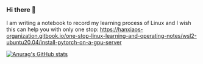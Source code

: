 ### Hi there 👋

I am writing a notebook to record my learning process of Linux and I wish this can help you with only one stop: https://hanxiaos-organization.gitbook.io/one-stop-linux-learning-and-operating-notes/wsl2-ubuntu20.04/install-pytorch-on-a-gpu-server

[![Anurag's GitHub stats](https://github-readme-stats.vercel.app/api?username=ATang0729&show_icons=true)](https://github.com/anuraghazra/github-readme-stats)

<!--
**ATang0729/ATang0729** is a ✨ _special_ ✨ repository because its `README.md` (this file) appears on your GitHub profile.

Here are some ideas to get you started:

- 🔭 I’m currently working on ...
- 🌱 I’m currently learning ...
- 👯 I’m looking to collaborate on ...
- 🤔 I’m looking for help with ...
- 💬 Ask me about ...
- 📫 How to reach me: ...
- 😄 Pronouns: ...
- ⚡ Fun fact: ...
-->
